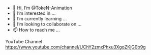 - 👋 Hi, I’m @TokeN-Animation
- 👀 I’m interested in ...
- 🌱 I’m currently learning ...
- 💞️ I’m looking to collaborate on ...
- 📫 How to reach me ...

<!---
TokeN-Animation/TokeN-Animation is a ✨ special ✨ repository because its `README.md` (this file) appears on your GitHub profile.
You can click the Preview link to take a look at your changes.
--->

YouTube Channel https://www.youtube.com/channel/UChY2zmxPhxu3XgoZKjG0b9g
